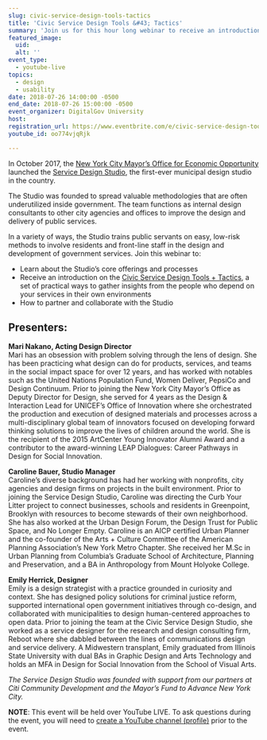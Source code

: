 ```yaml
---
slug: civic-service-design-tools-tactics
title: 'Civic Service Design Tools &#43; Tactics'
summary: 'Join us for this hour long webinar to receive an introduction on the Civic Service Design Tools &#43; Tactics, a set of practical ways to gather insights from the people who depend on your services in their own environments&#46; '
featured_image: 
  uid: 
  alt: ''
event_type: 
  - youtube-live
topics:
  - design
  - usability
date: 2018-07-26 14:00:00 -0500
end_date: 2018-07-26 15:00:00 -0500
event_organizer: DigitalGov University
host: 
registration_url: https://www.eventbrite.com/e/civic-service-design-tools-tactics-tickets-47865327483
youtube_id: oo774vjqRjk

---
```


In October 2017, the [New York City Mayor’s Office for Economic Opportunity](https://www1.nyc.gov/site/opportunity/index.page) launched the [Service Design Studio](https://www1.nyc.gov/site/opportunity/portfolio/service-design-studio.page), the first-ever municipal design studio in the country. 

The Studio was founded to spread valuable methodologies that are often underutilized inside government. The team functions as internal design consultants to other city agencies and offices to improve the design and delivery of public services. 

In a variety of ways, the Studio trains public servants on easy, low-risk methods to involve residents and front-line staff in the design and development of government services. Join this webinar to: 

- Learn about the Studio’s core offerings and processes
- Receive an introduction on the [Civic Service Design Tools + Tactics](https://www1.nyc.gov/assets/servicedesign/index.html), a set of practical ways to gather insights from the people who depend on your services in their own environments 
- How to partner and collaborate with the Studio

## Presenters: 

**Mari Nakano, Acting Design Director** <br /> 
Mari has an obsession with problem solving through the lens of design. She has been practicing what design can do for products, services, and teams in the social impact space for over 12 years, and has worked with notables such as the United Nations Population Fund, Women Deliver, PepsiCo and Design Continuum. Prior to joining the New York City Mayor’s Office as Deputy Director for Design, she served for 4 years as the Design & Interaction Lead for UNICEF’s Office of Innovation where she orchestrated the production and execution of designed materials and processes across a multi-disciplinary global team of innovators focused on developing forward thinking solutions to improve the lives of children around the world. She is the recipient of the 2015 ArtCenter Young Innovator Alumni Award and a contributor to the award-winning LEAP Dialogues: Career Pathways in Design for Social Innovation.

**Caroline Bauer, Studio Manager** <br /> 
Caroline’s diverse background has had her working with nonprofits, city agencies and design firms on projects in the built environment. Prior to joining the Service Design Studio, Caroline was directing the Curb Your Litter project to connect businesses, schools and residents in Greenpoint, Brooklyn with resources to become stewards of their own neighborhood. She has also worked at the Urban Design Forum, the Design Trust for Public Space, and No Longer Empty. Caroline is an AICP certified Urban Planner and the co-founder of the Arts + Culture Committee of the American Planning Association’s New York Metro Chapter. She received her M.Sc in Urban Planning from Columbia’s Graduate School of Architecture, Planning and Preservation, and a BA in Anthropology from Mount Holyoke College.

**Emily Herrick, Designer** <br /> 
Emily is a design strategist with a practice grounded in curiosity and context. She has designed policy solutions for criminal justice reform, supported international open government initiatives through co-design, and collaborated with municipalities to design human-centered approaches to open data. Prior to joining the team at the Civic Service Design Studio, she worked as a service designer for the research and design consulting firm, Reboot where she dabbled between the lines of communications design and service delivery. A Midwestern transplant, Emily graduated from Illinois State University with dual BAs in Graphic Design and Arts Technology and holds an MFA in Design for Social Innovation from the School of Visual Arts.
 
_The Service Design Studio was founded with support from our partners at Citi Community Development and the Mayor’s Fund to Advance New York City._

**NOTE**: This event will be held over YouTube LIVE. To ask questions during the event, you will need to [create a YouTube channel (profile)](https://support.google.com/youtube/answer/1646861?hl=en) prior to the event.
